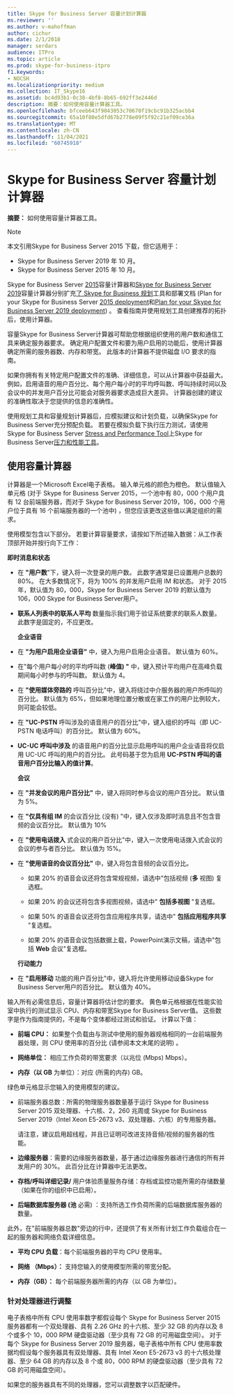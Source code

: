 ```yaml
---
title: Skype for Business Server 容量计划计算器
ms.reviewer: ''
ms.author: v-mahoffman
author: cichur
ms.date: 2/1/2018
manager: serdars
audience: ITPro
ms.topic: article
ms.prod: skype-for-business-itpro
f1.keywords:
- NOCSH
ms.localizationpriority: medium
ms.collection: IT_Skype16
ms.assetid: bc4d93b1-0c38-4bf8-8b65-692ff3e2446d
description: 摘要：如何使用容量计算器工具。
ms.openlocfilehash: bfceeb643f9043053c70670f19cbc91b325acbb4
ms.sourcegitcommit: 65a10f80e5dfd67b2778e09f5f92c21ef09ce36a
ms.translationtype: MT
ms.contentlocale: zh-CN
ms.lasthandoff: 11/04/2021
ms.locfileid: "60745918"
---
```

# <a name="skype-for-business-server-capacity-planning-calculator"></a>Skype for Business Server 容量计划计算器
 
**摘要：** 如何使用容量计算器工具。

> [!NOTE]
> 本文引用Skype for Business Server 2015 下载，但它适用于：
> - Skype for Business Server 2019 年 10 月。
> - Skype for Business Server 2015 年 10 月。
  
Skype for Business Server [2015](https://www.microsoft.com/download/details.aspx?id=51196)容量计算器和[Skype for Business Server 2019](https://www.microsoft.com/download/details.aspx?id=57509)容量计算器分别扩充[了 Skype for Business 规划](https://www.microsoft.com/download/details.aspx?id=50357)工具和部署文档 (Plan for your Skype for Business Server [2015 deployment](../plan-your-deployment/plan-your-deployment.md)和[Plan for your Skype for Business Server 2019 deployment](../../SfBServer2019/plan/plan-your-deployment-2019.md)) 。 查看指南并使用规划工具创建推荐的拓扑后，使用计算器。
  
容量Skype for Business Server计算器可帮助您根据组织使用的用户数和通信工具来确定服务器要求。 确定用户配置文件和要为用户启用的功能后，使用计算器确定所需的服务器数、内存和带宽。 此版本的计算器不提供磁盘 I/O 要求的指南。
  
如果你拥有有关特定用户配置文件的准确、详细信息，可以从计算器中获益最大。 例如，启用语音的用户百分比、每个用户每小时的平均呼叫数、呼叫持续时间以及会议中的并发用户百分比可能会对服务器要求造成巨大差异。 计算器创建的建议的准确性取决于您提供的信息的准确性。
  
使用规划工具和容量规划计算器后，应模拟建议和计划负载，以确保Skype for Business Server充分预配负载。 若要在模拟负载下执行压力测试，请使用 Skype for Business Server [Stress and Performance Tool](https://www.microsoft.com/download/details.aspx?id=50367)上Skype for Business Server[压力和性能工具](./stress-and-performance-tool/stress-and-performance-tool.md)。
  
## <a name="using-the-capacity-calculator"></a>使用容量计算器

计算器是一个Microsoft Excel电子表格。 输入单元格的颜色为橙色。 默认值输入单元格 (对于 Skype for Business Server 2015，一个池中有 80，000 个用户具有 12 台前端服务器，而对于 Skype for Business Server 2019，106，000 个用户位于具有 16 个前端服务器的一个池中) ，但您应该更改这些值以满足组织的需求。
  
使用模型包含以下部分。 若要计算容量要求，请按如下所述输入数据：从工作表顶部开始并按行向下工作： 
  
 **即时消息和状态**
  
- 在 **"用户数**"下，键入将一次登录的用户数。 此数字通常是已设置用户总数的 80%。 在大多数情况下，将为 100% 的并发用户启用 IM 和状态。 对于 2015 年，默认值为 80，000，Skype for Business Server 2019 的默认值为 106，000 Skype for Business Server用户。
    
- **联系人列表中的联系人平均** 数量指示我们用于验证系统要求的联系人数量。 此数字是固定的，不应更改。
    
  **企业语音**
  
- 在 **"为用户启用企业语音"** 中，键入为用户启用企业语音。 默认值为 60%。 
    
- 在"每个用户每小时的平均呼叫数 (**峰值) "** 中，键入预计平均用户在高峰负载期间每小时参与的呼叫数。 默认值为 4。 
    
- 在 **"使用媒体旁路的** 呼叫百分比"中，键入将绕过中介服务器的用户所呼叫的百分比。 默认值为 65%，但如果地理位置分散或在家工作的用户比例较大，则可能会较低。
    
- 在 **"UC-PSTN** 呼叫涉及的语音用户的百分比"中，键入组织的呼叫（即 UC-PSTN 电话呼叫）的百分比。 默认值为 60%。
    
- **UC-UC 呼叫中涉及** 的语音用户的百分比显示启用呼叫的用户企业语音将仅启用 UC-UC 呼叫的用户的百分比。 此号码基于您为启用 **UC-PSTN 呼叫的语音用户百分比输入的值计算**。 
    
  **会议**
  
- 在 **"并发会议的用户百分比"** 中，键入将同时参与会议的用户百分比。 默认值为 5%。 
    
- 在 **"仅具有组 IM** 的会议百分比 (没有) "中，键入仅涉及即时消息且不包含音频的会议百分比。 默认值为 10%
    
- 在 **"使用电话拨入** 式会议的用户百分比"中，键入一次使用电话拨入式会议的会议的参与者百分比。 默认值为 15%。
    
- 在 **"使用语音的会议百分比"** 中，键入将包含音频的会议百分比。 
    
  - 如果 20% 的语音会议还将包含常规视频，请选中"包括视频 (**多** 视图) 复选框。
    
  - 如果 20% 的会议还将包含多视图视频，请选中" **包括多视图** "复选框。
    
  - 如果 50% 的语音会议还将包含应用程序共享，请选中" **包括应用程序共享** "复选框。
    
  - 如果 20% 的语音会议包括数据上载，PowerPoint演示文稿，请选中"包括 **Web** 会议"复选框。
    
  **行动能力**
  
- 在 **"启用移动** 功能的用户百分比"中，键入将允许使用移动设备Skype for Business Server用户的百分比。 默认值为 40%。 
    
输入所有必需信息后，容量计算器将估计您的要求。 黄色单元格根据在性能实验室中执行的测试显示 CPU、内存和带宽Skype for Business Server值。 这些数字是作为指南提供的，不是每个变体都经过测试和验证。 计算以下值： 
  
- **前端 CPU：** 如果整个负载由与测试中使用的服务器规格相同的一台前端服务器处理，则 CPU 使用率的百分比 (请参阅本文末尾的说明) 。
    
- **网络单位：** 相应工作负荷的带宽要求（以兆位 (Mbps) Mbps）。
    
- **内存（以 GB** 为单位）：对应 (所需的内存) GB。
    
绿色单元格显示您输入的使用模型的建议。 
  
- 前端服务器总数：所需的物理服务器数量基于运行 Skype for Business Server 2015 双处理器、十六核、2，260 兆周或 Skype for Business Server 2019（Intel Xeon E5-2673 v3、双处理器、六核）的专用服务器。
    
    请注意，建议启用超线程，并且已证明可改进支持音频/视频的服务器的性能。
    
- **边缘服务器**：需要的边缘服务器数量，基于通过边缘服务器进行通信的所有并发用户的 30%。 此百分比在计算器中无法更改。 
    
- **存档/呼叫详细记录/** 用户体验质量服务存储：存档或监控功能所需的存储数量（如果在你的组织中已启用）。
    
- **后端数据库服务器 (池** 必需) ：支持所选工作负荷所需的后端数据库服务器的数量。
    
此外，在"前端服务器总数"旁边的行中，还提供了有关所有计划工作负载组合在一起的服务器和网络负载详细信息。
  
- **平均 CPU 负载**：每个前端服务器的平均 CPU 使用率。
    
- **网络 （Mbps）：** 支持您输入的使用模型所需的带宽分配。
    
- **内存（GB）：** 每个前端服务器所需的内存（以 GB 为单位）。
    
### <a name="adjusting-for-your-processors"></a>针对处理器进行调整

电子表格中所有 CPU 使用率数字都假设每个 Skype for Business Server 2015 服务器都有一个双处理器、具有 2.26 GHz 的十六核、至少 32 GB 的内存以及 8 个或多个 10，000 RPM 硬盘驱动器（至少具有 72 GB 的可用磁盘空间）。 对于每个 Skype for Business Server 2019 服务器，电子表格中所有 CPU 使用率数据均假设每个服务器具有双处理器、具有 Intel Xeon E5-2673 v3 的十六核处理器、至少 64 GB 的内存以及 8 个或 80，000 RPM 的硬盘驱动器（至少具有 72 GB 的可用磁盘空间）。
  
如果您的服务器具有不同的处理器，您可以调整数字以匹配硬件。
